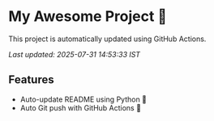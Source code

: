 # My Awesome Project 🚀

This project is automatically updated using GitHub Actions.

_Last updated: 2025-07-31 14:53:33 IST_

## Features
- Auto-update README using Python 🐍
- Auto Git push with GitHub Actions 🤖
